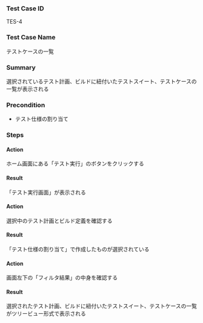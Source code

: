 ### Test Case ID
TES-4

### Test Case Name
テストケースの一覧

### Summary
選択されているテスト計画、ビルドに紐付いたテストスイート、テストケースの一覧が表示される

### Precondition
* テスト仕様の割り当て

### Steps

#### Action
ホーム画面にある「テスト実行」のボタンをクリックする
#### Result
「テスト実行画面」が表示される

#### Action
選択中のテスト計画とビルド定義を確認する
#### Result
「テスト仕様の割り当て」で作成したものが選択されている

#### Action
画面左下の「フィルタ結果」の中身を確認する
#### Result
選択されたテスト計画、ビルドに紐付いたテストスイート、テストケースの一覧がツリービュー形式で表示される
